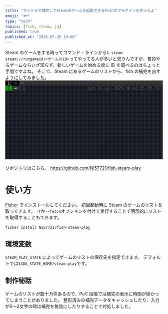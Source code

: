 ```yaml
---
title: "タイトルで補完してSteamのゲームを起動できるFishのプラグインを作ったよ"
emoji: "🐟"
type: "tech"
topics: [fish, steam, jq]
published: true
published_at: "2025-07-20 19:00"
---
```

Steam のゲームをする時ってコマンド・ラインから`$ steam steam://rungameid/<ゲームのID>`ってやってる人が多いと思うんですが、普段やるゲームならいざ知らず、新しいゲームを始める度に ID を調べるのはちょっと手間ですよね。
そこで、Steam にあるゲームのリストから、fish の補完を出すようにしてみました。
![](/images/fish-steam-play-01.gif)

リポジトリはこちら。
https://github.com/NI57721/fish-steam-play

# 使い方
[Fisher](https://github.com/jorgebucaran/fisher) でインストールしてください。
初回起動時に Steam のゲームのリストを取ってきます。
`-f`か`--fetch`オプションを付けて実行することで明示的にリストを取得することもできます。
```fish
fisher install NI57721/fish-steam-play
```

## 環境変数
`STEAM_PLAY_STATE` によってゲームのリストの保存先を指定できます。
デフォルトでは`$XDG_STATE_HOME/steam-play`です。

## 制作秘話
ゲームのリストが数十万件あるので、PoC 段階では補完の表示に時間が掛かってしまうことがありました。
整形済みの補完データをキャッシュしたり、入力が0～2文字の時は補完を無効にしたりすることで対処しました。

